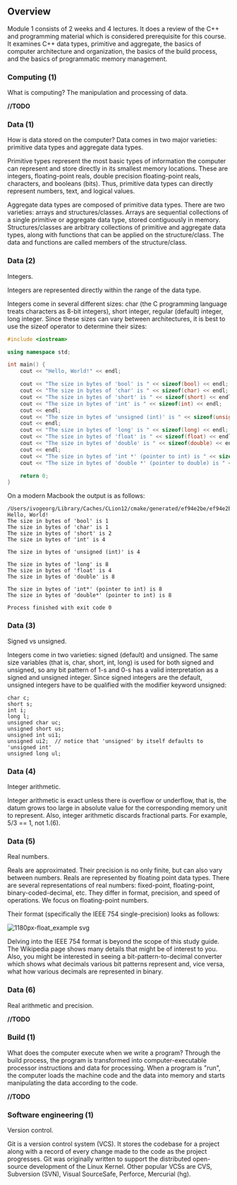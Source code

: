 ## Overview

Module 1 consists of 2 weeks and 4 lectures. It does a review of the C++ and programming material which is considered prerequisite for this course. It examines C++ data types, primitive and aggregate, the basics of computer architecture and organization, the basics of the build process, and the basics of programmatic memory management.

### Computing (1)

What is computing? The manipulation and processing of data.

**//TODO**

### Data (1)

How is data stored on the computer? Data comes in two major varieties: primitive data types and aggregate data types.

Primitive types represent the most basic types of information the computer can represent and store directly in its smallest memory locations. These are integers, floating-point reals, double precision floating-point reals, characters, and booleans (bits). Thus, primitive data types can directly represent numbers, text, and logical values.

Aggregate data types are composed of primitive data types. There are two varieties: arrays and structures/classes. Arrays are sequential collections of a single primitive or aggregate data type, stored contiguously in memory. Structures/classes are arbitrary collections of primitive and aggregate data types, along with functions that can be applied on the structure/class. The data and functions are called members of the structure/class.

### Data (2)

Integers.

Integers are represented directly within the range of the data type.

Integers come in several different sizes: char (the C programming language treats characters as 8-bit integers), short integer, regular (default) integer, long integer. Since these sizes can vary between architectures, it is best to use the sizeof operator to determine their sizes:

```c++
#include <iostream>

using namespace std;

int main() {
    cout << "Hello, World!" << endl;

    cout << "The size in bytes of 'bool' is " << sizeof(bool) << endl;
    cout << "The size in bytes of 'char' is " << sizeof(char) << endl;
    cout << "The size in bytes of 'short' is " << sizeof(short) << endl;
    cout << "The size in bytes of 'int' is " << sizeof(int) << endl;
    cout << endl;
    cout << "The size in bytes of 'unsigned (int)' is " << sizeof(unsigned) << endl;
    cout << endl;
    cout << "The size in bytes of 'long' is " << sizeof(long) << endl;
    cout << "The size in bytes of 'float' is " << sizeof(float) << endl;
    cout << "The size in bytes of 'double' is " << sizeof(double) << endl;
    cout << endl;
    cout << "The size in bytes of 'int *' (pointer to int) is " << sizeof(int*) << endl;
    cout << "The size in bytes of 'double *' (pointer to double) is " << sizeof(double*) << endl;

    return 0;
}
```

On a modern Macbook the output is as follows:

```
/Users/ivogeorg/Library/Caches/CLion12/cmake/generated/ef94e2be/ef94e2be/Debug/sizetest
Hello, World!
The size in bytes of 'bool' is 1
The size in bytes of 'char' is 1
The size in bytes of 'short' is 2
The size in bytes of 'int' is 4

The size in bytes of 'unsigned (int)' is 4

The size in bytes of 'long' is 8
The size in bytes of 'float' is 4
The size in bytes of 'double' is 8

The size in bytes of 'int*' (pointer to int) is 8
The size in bytes of 'double*' (pointer to int) is 8

Process finished with exit code 0
```
### Data (3)

Signed vs unsigned.

Integers come in two varieties: signed (default) and unsigned. The same size variables (that is, char, short, int, long) is used for both signed and unsigned, so any bit pattern of 1-s and 0-s has a valid interpretation as a signed and unsigned integer. Since signed integers are the default, unsigned integers have to be qualified with the modifier keyword unsigned:

```
char c;
short s;
int i;
long l;
unsigned char uc;
unsigned short us;
unsigned int ui1;
unsigned ui2;  // notice that 'unsigned' by itself defaults to 'unsigned int'
unsigned long ul;
```

### Data (4)

Integer arithmetic.

Integer arithmetic is exact unless there is overflow or underflow, that is, the datum grows too large in absolute value for the corresponding memory unit to represent. Also, integer arithmetic discards fractional parts. For example, 5/3 == 1, not 1.(6).

### Data (5)

Real numbers.

Reals are approximated. Their precision is no only finite, but can also vary between numbers. Reals are represented by floating point data types. There are several representations of real numbers: fixed-point, floating-point, binary-coded-decimal, etc. They differ in format, precision, and speed of operations. We focus on floating-point numbers.

Their format (specifically the IEEE 754 single-precision) looks as follows:

![1180px-float_example svg](https://cloud.githubusercontent.com/assets/6043344/15994598/4287f2da-30be-11e6-86e7-6287c40260d5.png)

Delving into the IEEE 754 format is beyond the scope of this study guide. The Wikipedia page shows many details that might be of interest to you. Also, you might be interested in seeing a bit-pattern-to-decimal converter which shows what decimals various bit patterns represent and, vice versa, what how various decimals are represented in binary.

### Data (6)

Real arithmetic and precision.

**//TODO**

### Build (1)

What does the computer execute when we write a program? Through the build process, the program is transformed into computer-executable processor instructions and data for processing. When a program is "run", the computer loads the machine code and the data into memory and starts manipulating the data according to the code.

**//TODO**

### Software engineering (1)

Version control.

Git is a version control system (VCS). It stores the codebase for a project along with a record of every change made to the code as the project progresses. Git was originally written to support the distributed open-source development of the Linux Kernel. Other popular VCSs are CVS, Subversion (SVN), Visual SourceSafe, Perforce, Mercurial (hg).



